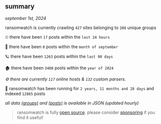 
## summary
_september 1st, 2024_

ransomwatch is currently crawling `427` sites belonging to `208` unique groups

⏲ there have been `17` posts within the `last 24 hours`

🦈 there have been `0` posts within the `month of september`

🪐 there have been `1263` posts within the `last 90 days`

🏚 there have been `3408` posts within the `year of 2024`

_⚙️ there are currently `117` online hosts & `132` custom parsers._

🦕 ransomwatch has been running for `2 years, 11 months and 28 days` and indexed `12865` posts

_all data  [(groups)](http://ransomwhat.telemetry.ltd/groups) and [(posts)](http://ransomwhat.telemetry.ltd/posts) is available in JSON (updated hourly)_

> ransomwatch is fully [open source](https://github.com/joshhighet/ransomwatch#ransomwatch--). please consider [sponsoring](https://github.com/sponsors/joshhighet) if you find it useful!
